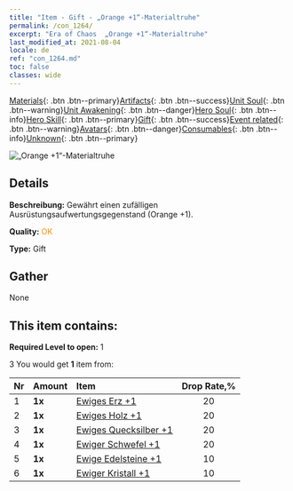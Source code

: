 ```yaml
---
title: "Item - Gift - „Orange +1“-Materialtruhe"
permalink: /con_1264/
excerpt: "Era of Chaos  „Orange +1“-Materialtruhe"
last_modified_at: 2021-08-04
locale: de
ref: "con_1264.md"
toc: false
classes: wide
---
```

 [Materials](/ItemsDE/){: .btn .btn--primary}[Artifacts](/ItemsDE/Artifacts/){: .btn .btn--success}[Unit Soul](/ItemsDE/UnitSoul/){: .btn .btn--warning}[Unit Awakening](/ItemsDE/UnitAwakening/){: .btn .btn--danger}[Hero Soul](/ItemsDE/HeroSoul/){: .btn .btn--info}[Hero Skill](/ItemsDE/HeroSkill/){: .btn .btn--primary}[Gift](/ItemsDE/Gift/){: .btn .btn--success}[Event related](/ItemsDE/Events/){: .btn .btn--warning}[Avatars](/ItemsDE/Avatars/){: .btn .btn--danger}[Consumables](/ItemsDE/Consumables/){: .btn .btn--info}[Unknown](/ItemsDE/Unknown/){: .btn .btn--primary}

 ![„Orange +1“-Materialtruhe](/images/t/i_304002.png)

## Details
 **Beschreibung:** Gewährt einen zufälligen Ausrüstungsaufwertungsgegenstand (Orange +1).

 **Quality:** <span style="color: #FF8C00">OK</span>

 **Type:** Gift

## Gather

  None

## This item contains:

 **Required Level to open:** 1

 3 You would get **1** item  from:

  | Nr | Amount |     Item    | Drop Rate,% |
  |:---|:-------|:------------|:---------:|
  | 1 |  **1x** | [Ewiges Erz +1](/ItemsDE/mat_68/) | 20 | 
  | 2 |  **1x** | [Ewiges Holz +1](/ItemsDE/mat_69/) | 20 | 
  | 3 |  **1x** | [Ewiges Quecksilber +1](/ItemsDE/mat_70/) | 20 | 
  | 4 |  **1x** | [Ewiger Schwefel +1](/ItemsDE/mat_71/) | 20 | 
  | 5 |  **1x** | [Ewige Edelsteine +1](/ItemsDE/mat_72/) | 10 | 
  | 6 |  **1x** | [Ewiger Kristall +1](/ItemsDE/mat_73/) | 10 | 
